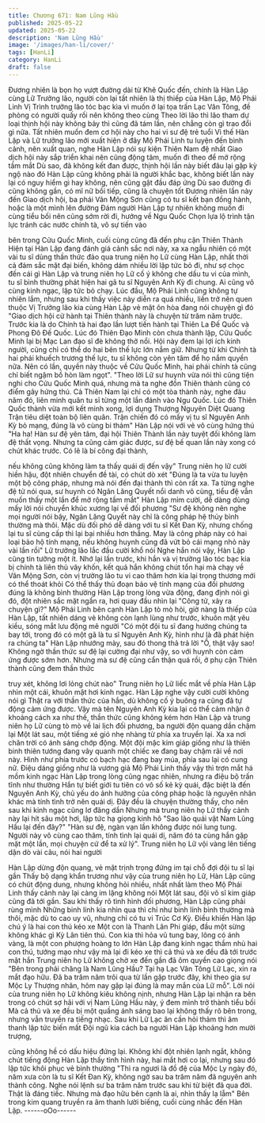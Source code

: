 ```yaml
---
title: Chương 671: Nam Lũng Hầu
published: 2025-05-22
updated: 2025-05-22
description: 'Nam Lũng Hầu'
image: '/images/han-li/cover/'
tags: [HanLi]
category: HanLi
draft: false
---
```


Đương nhiên là bọn họ vượt đường dài từ Khê Quốc đến, chính
là Hàn Lập cùng Lữ Trưởng lão, người còn lại tất nhiên là thị thiếp
của Hàn Lập, Mộ Phái Linh
Vị Trình trưởng lão tóc bạc kìa vì muốn ở lại tọa trấn Lạc Vân
Tông, đề phòng có người quấy rối nên không theo cùng
Theo lời lão thì lão tham dự loại thịnh hội này không bảy thì cũng
đã tám lần, nên chẳng còn gì trao đổi gì nữa. Tất nhiên muốn
đem cơ hội này cho hai vi sư đệ trẻ tuổi
Vì thế Hàn Lập và Lữ trưởng lão mới xuất hiện ở đây
Mộ Phái Linh tu luyện đến bình cảnh, nên xuất quan, nghe Hàn
Lập nói sự kiện Thiên Nam đệ nhất Giao dịch hội này sắp triển
khai nên cũng động tâm, muốn đi theo để mở rộng tầm mắt
Dù sao, đã không kết đan được, thịnh hội lần này biết đâu lại gặp
kỳ ngộ nào đó
Hàn Lập cũng không phải là người khắc bạc, không biết lần này
lại có nguy hiểm gì hay không, nên cũng gật đầu đáp ứng
Dù sao đường đi cũng không gần, có mĩ nữ bồi tiếp, cũng là
chuyện tốt
Đương nhiên lần này đến Giao dịch hội, ba phái Vân Mộng Sơn
cũng có tu sĩ kết bạn đồng hành, hoặc là một mình lên đường
Đám người Hàn Lập tự nhiên không muốn đi cùng tiểu bối nên
cũng sớm rời đi, hướng về Ngu Quốc
Chọn lựa lộ trình tận lực tránh các nước chính tà, vô sự tiến vào

bên trong Cửu Quốc Minh, cuối cùng cũng đã đến phụ cận Thiên
Thành
Hiện tại Hàn Lập đang đánh giá cảnh sắc nơi này, xa xa ngẫu
nhiên có một vài tu sĩ dùng thần thức đảo qua trung niên họ Lữ
cùng Hàn Lập, nhất thời cả đám sắc mặt đại biến, không dám
nhiều lời lập tức bỏ đi, như sợ chọc đến cái gì
Hàn Lập và trung niên họ Lữ cố ý không che dấu tu vi của mình,
tu sĩ bình thường phát hiện hai gã tu sĩ Nguyên Anh Kỳ đi chung.
Ai cũng vô cùng kinh ngạc, lập tức bỏ chạy.
Lúc đầu, Mộ Phái Linh cũng không tự nhiên lắm, nhưng sau khi
thấy việc này diễn ra quá nhiều, liền trở nên quen thuộc
Vị Trưởng lão kia cùng Hàn Lập vẻ mặt ôn hòa đang nói chuyện
gì đó
"Giao dịch hội cử hành tại Thiên thành này là chuyện từ trăm năm
trước. Trước kia là do Chính tà hai đạo lần lượt tiến hành tại Thiên
La Đế Quốc và Phong Đô Đế Quốc. Lúc đó Thiên Đạo Minh còn
chưa thành lập, Cửu Quốc Minh lại bị Mạc Lan đạo sĩ đè không
thở nổi. Hội này đem lại lợi ích kinh người, cũng chỉ có thể do hai
bên thế lực lớn nắm giữ. Nhưng từ khi Chính tà hai phái khuếch
trương thế lực, tu sĩ không còn yên tâm để họ nắm quyền nữa.
Nên có lần, quyền này thuộc về Cửu Quốc Minh, hai phái chính tà
cũng chỉ biết ngậm bồ hòn làm ngọt".
"Theo lời Lữ sư huynh vừa nói thì cũng tiện nghi cho Cửu Quốc
Minh quá, nhưng mà ta nghe đồn Thiên thành cũng có điểm gây
hứng thú. Cả Thiên Nam lại chỉ có một tòa thành này, nghe đâu
năm đó, liên minh quân tu sĩ từng một lần đánh vào Ngu Quốc.
Lúc đó Thiên Quốc thành vừa mới kết minh xong, lợi dụng
Thượng Nguyên Diệt Quang Trận tiêu diệt toàn bộ liên quân. Trận
chiến đó có mấy vị tu sĩ Nguyên Anh Kỳ bỏ mạng, đúng là vô
cùng bi thảm" Hàn Lập nói với vẻ vô cùng hứng thú
"Ha ha! Hàn sư đệ yên tâm, đại hội Thiên Thành lần này tuyệt đối
không làm đệ thất vọng. Nhưng ta cũng cảm giác được, sư đệ bế
quan lần này xong có chút khác trước. Có lẽ là bí công đại thành,

nếu không cũng không làm ta thấy quái dị đến vậy" Trung niên họ
lữ cười hiền hậu, đột nhiên chuyển đề tài, có chút dò xét
"Đúng là ta vừa tu luyện một bộ công pháp, nhưng mà nói đến đại
thành thì còn rất xa. Ta từng nghe đệ tử nói qua, sư huynh có
Ngân Lăng Quyết nổi danh vô cùng, tiểu đệ vẫn muốn thấy một
lần để mở rộng tầm mắt" Hàn Lập mỉm cười, dễ dàng dùng mấy
lời nói chuyển khúc xương lại về đối phương
"Sư đệ không nên nghe mọi người nói bậy, Ngân Lăng Quyết này
chỉ là công pháp hệ thủy bình thường mà thôi. Mặc dù đối phó dễ
dàng với tu sĩ Kết Đan Kỳ, nhưng chống lại tu sĩ cùng cấp thì lại
bại nhiều hơn thắng. May là công pháp này có hai loại bảo hộ tính
mạng, nếu không huynh cũng đã vứt bỏ cái mạng nhỏ này vài lần
rồi" Lữ trưởng lão lắc đầu cười khổ nói
Nghe hắn nói vậy, Hàn Lập cũng tin tưởng một ít. Nhớ lại lần
trước, khi hắn và vị trưởng lão tóc bạc kia bị chính tà liên thủ vây
khốn, kết quả hắn không chút tổn hại mà chạy về Vân Mộng Sơn,
còn vị trưởng lão tu vi cao thâm hơn kia lại trọng thương mới có
thể thoát khỏi
Có thể thấy thủ đoạn bảo vệ tính mạng của đối phương đúng là
không bình thường
Hàn Lập trong lòng vừa động, đang định nói gì đó, đột nhiên sắc
mặt ngẩn ra, hơi quay đầu nhìn lại
"Công tử, xảy ra chuyện gì?" Mộ Phái Linh bên cạnh Hàn Lập tò
mò hỏi, giờ nàng là thiếp của Hàn Lập, tất nhiên dáng vẻ không
còn lạnh lùng như trước, khuôn mặt yêu kiều, sóng mắt lưu động
mê người
"Có một đội tu sĩ đang hướng chúng ta bay tới, trong đó có một gã
là tu sĩ Nguyên Anh Kỳ, hình như là đã phát hiện ra chúng ta" Hàn
Lập nhướng mày, sau đó thong thả trả lời
"Ồ, thật vậy sao! Không ngờ thần thức sư đệ lại cường đại như
vậy, so với huynh còn cảm ứng được sớm hơn. Nhưng mà sư đệ
cũng cẩn thận quá rồi, ở phụ cận Thiên thành cũng đem thần thức

truy xét, không lơi lỏng chút nào" Trung niên họ Lữ liếc mắt về
phía Hàn Lập nhìn một cái, khuôn mặt hơi kinh ngạc.
Hàn Lập nghe vậy cười cười không nói gì
Thật ra với thần thức của hắn, dù không cố ý buông ra cũng đã tự
động cảm ứng được. Vậy mà tên Nguyên Anh Kỳ kia lại có thể
cảm nhận ở khoảng cách xa như thế, thần thức cũng không kém
hơn
Hàn Lập và trung niên họ Lữ cùng tò mò về lai lịch đối phương,
ba người độn quang dần chậm lại
Một lát sau, một tiếng xé gió nhẹ nhàng từ phía xa truyền lại. Xa
xa nơi chân trời có ánh sáng chớp động. Một đội mặc kim giáp
giống như là thiên binh thiên tướng đang vây quanh một chiếc xe
đang bay chậm rãi về nơi này. Hình như phía trước có bạch hạc
đang bay múa, phía sau lại có cung nữ. Điệu dáng giống như là
vương giả
Mộ Phái Linh thấy vậy thì trợn mắt há mồm kinh ngạc
Hàn Lập trong lòng cũng ngạc nhiên, nhưng ra điệu bộ trấn tĩnh
như thường
Hắn tự biết giới tu tiên có vô số kẻ kỳ quái, đặc biệt là đến
Nguyên Anh Kỳ, chủ yếu do ảnh hưởng của công pháp hoặc là
nguyên nhân khác mà tính tình trở nên quái dị. Đây đều là chuyện
thường thấy, cho nên sau khi kinh ngạc cũng lơ đãng dần
Nhưng mà trung niên họ Lữ thấy cảnh này lại hít sâu một hơi, lập
tức hạ giọng kinh hô
"Sao lão quái vật Nam Lũng Hầu lại đến đây?"
"Hàn sư đệ, ngàn vạn lần không được nói lung tung. Người này vô
cùng cao thâm, tính tình lại quái dị, năm đó ta cùng hắn gặp mặt
một lần, mọi chuyện cứ để ta xử lý".
Trung niên họ Lữ vội vàng lên tiếng dặn dò vài câu, nói hai người

Hàn Lập dừng độn quang, vẻ mặt trịnh trọng đứng im tại chỗ đợi
đội tu sĩ lại gần
Thấy bộ dạng khẩn trương như vậy của trung niên họ Lữ, Hàn
Lập cũng có chút động dung, nhưng không hỏi nhiều, nhất nhất
làm theo
Mộ Phái Linh thấy cảnh này lại càng im lặng không nói
Một lát sau, đội võ sĩ kim giáp cũng đã tới gần. Sau khi thấy rõ
tình hình đối phương, Hàn Lập cũng phải rùng mình
Những binh lính kia nhìn qua thì chỉ như binh lính bình thường mà
thôi, mặc dù to cao uy vũ, nhưng chỉ có tu vi Trúc Cơ Kỳ. Điều
khiến Hàn lập chú ý là hai con thú kéo xe
Một con là Thanh Lân Phi giáp, đầu một sừng không khác gì Kỳ
Lân tiên thú. Con kia thì hỏa vũ tung bay, lông có ánh vàng, là một
con phượng hoàng to lớn
Hàn Lập đang kinh ngạc thầm nhủ hai con thú, tướng mạo như
vậy mà lại đi kéo xe thì cả thú và xe đều đã tới trước mặt hắn
Trung niên họ Lữ không chờ xe đến gần đã ôm quyền cao giọng
nói
"Bên trong phải chăng là Nam Lũng Hầu? Tại hạ Lạc Vân Tông
Lữ Lạc, xin ra mắt đạo hữu. Đã ba trăm năm trôi qua từ lần gặp
trước đây, khi theo gia sư Mộc Ly Thượng nhân, hôm nay gặp lại
đúng là may mắn của Lữ mỗ".
Lời nói của trung niên họ Lữ không kiêu không nịnh, nhưng Hàn
Lập lại nhận ra bên trong có chút sợ hãi với vị Nam Lũng Hầu
này, ý đem mình trở thành tiểu bối
Mà cả thú và xe đều bị một quầng ánh sáng bao lại không thấy rõ
bên trong, nhưng vẫn truyền ra tiếng nhạc. Sau khi Lữ Lạc ân cần
hỏi thảm thì âm thanh lập tức biến mất
Đội ngũ kia cách ba người Hàn Lập khoảng hơn mười trượng,

cũng không hề có dấu hiệu đứng lại. Không khí đột nhiên lạnh
ngắt, không chút tiếng động
Hàn Lập thấy tình hình này, hai mắt hơi co lại, nhưng sau đó lập
tức khôi phục vẻ bình thường
"Thì ra ngươi là đồ đệ của Mộc Ly ngày đó, năm xưa còn là tu sĩ
Kết Đan Kỳ, không ngờ sau ba trăm năm đã nguyên anh thành
công. Nghe nói lệnh sư ba trăm năm trước sau khi từ biệt đã qua
đời. Thật là đáng tiếc. Nhưng mà đạo hữu bên cạnh là ai, nhìn
thấy lạ lẫm" Bên trong kim quang truyền ra âm thanh lười biếng,
cuối cùng nhắc đến Hàn Lập.
------oOo------
